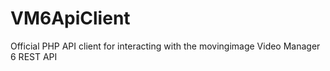 # VM6ApiClient
Official PHP API client for interacting with the movingimage Video Manager 6 REST API
